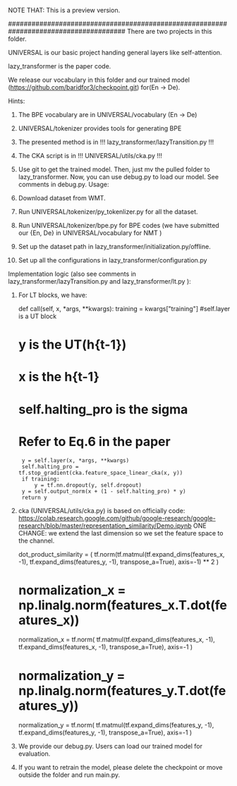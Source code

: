 NOTE THAT: This is a preview version.

######################################################################################
There are two projects in this folder.

UNIVERSAL is our basic project handing general layers like self-attention.

lazy_transformer is the paper code.

We release our vocabulary in this folder and our trained model (https://github.com/baridfor3/checkpoint.git) for(En -> De).



Hints:
1. The BPE vocabulary are in UNIVERSAL/vocabulary  (En -> De)

2. UNIVERSAL/tokenizer provides tools for generating BPE

3. The presented method is in   !!!  lazy_transformer/lazyTransition.py !!!

4. The CKA script is in !!! UNIVERSAL/utils/cka.py !!!

5. Use git to get the trained model. Then, just mv the pulled folder to lazy_transformer. Now, you can use debug.py to load our model. See comments in debug.py.
Usage:
1. Download dataset from WMT.
2. Run UNIVERSAL/tokenizer/py_tokenlizer.py for all the dataset.
3. Run UNIVERSAL/tokenizer/bpe.py for BPE codes (we have submitted our {En, De} in UNIVERSAL/vocabulary for NMT )
4. Set up the dataset path in lazy_transformer/initialization.py/offline.
6. Set up all the configurations in lazy_transformer/configuration.py


Implementation logic (also see comments in  lazy_transformer/lazyTransition.py  and lazy_transformer/lt.py ):

1. For LT blocks, we have:
  
   def call(self, x, *args, **kwargs):
        training = kwargs["training"]
        #self.layer is a UT block
	#  y is the UT(h{t-1})
	#  x is the h{t-1}
	# self.halting_pro is the sigma
	# Refer to Eq.6 in the paper
        y = self.layer(x, *args, **kwargs)
        self.halting_pro = tf.stop_gradient(cka.feature_space_linear_cka(x, y))
        if training:
            y = tf.nn.dropout(y, self.dropout)
        y = self.output_norm(x + (1 - self.halting_pro) * y)
        return y

2. cka (UNIVERSAL/utils/cka.py) is based on officially code:  https://colab.research.google.com/github/google-research/google-research/blob/master/representation_similarity/Demo.ipynb
   ONE CHANGE: we extend the last dimension so we set the feature space to the channel.

    dot_product_similarity = (
        tf.norm(tf.matmul(tf.expand_dims(features_x, -1), tf.expand_dims(features_y, -1), transpose_a=True), axis=-1)
        ** 2
    )
    # normalization_x = np.linalg.norm(features_x.T.dot(features_x))
    normalization_x = tf.norm(
        tf.matmul(tf.expand_dims(features_x, -1), tf.expand_dims(features_x, -1), transpose_a=True), axis=-1
    )

    # normalization_y = np.linalg.norm(features_y.T.dot(features_y))
    normalization_y = tf.norm(
        tf.matmul(tf.expand_dims(features_y, -1), tf.expand_dims(features_y, -1), transpose_a=True), axis=-1
    )

3. We provide our debug.py. Users can load our trained model for evaluation.

4. If you want to retrain the model, please delete the checkpoint or move outside the folder and run main.py.